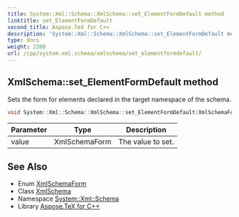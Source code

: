 ```yaml
---
title: System::Xml::Schema::XmlSchema::set_ElementFormDefault method
linktitle: set_ElementFormDefault
second_title: Aspose.TeX for C++
description: 'System::Xml::Schema::XmlSchema::set_ElementFormDefault method. Sets the form for elements declared in the target namespace of the schema in C++.'
type: docs
weight: 2200
url: /cpp/system.xml.schema/xmlschema/set_elementformdefault/
---
```

## XmlSchema::set_ElementFormDefault method


Sets the form for elements declared in the target namespace of the schema.

```cpp
void System::Xml::Schema::XmlSchema::set_ElementFormDefault(XmlSchemaForm value)
```


| Parameter | Type | Description |
| --- | --- | --- |
| value | XmlSchemaForm | The value to set. |

## See Also

* Enum [XmlSchemaForm](../../xmlschemaform/)
* Class [XmlSchema](../)
* Namespace [System::Xml::Schema](../../)
* Library [Aspose.TeX for C++](../../../)
